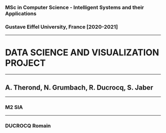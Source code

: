 ### MSc in Computer Science - Intelligent Systems and their Applications
### Gustave Eiffel University, France [2020-2021]

****

# DATA SCIENCE AND VISUALIZATION PROJECT

****

## A. Therond, N. Grumbach, R. Ducrocq, S. Jaber

****

### M2 SIA

****

### DUCROCQ Romain
